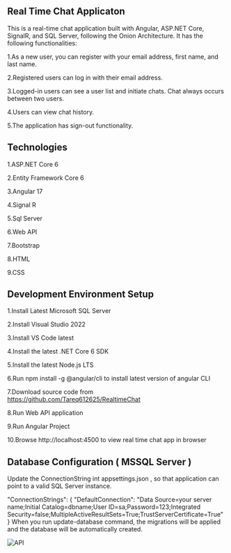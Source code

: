 Real Time Chat Applicaton
-----------------------------------
This is a real-time chat application built with Angular, ASP.NET Core, SignalR, and SQL Server, following the Onion Architecture. It has the following functionalities:

1.As a new user, you can register with your email address, first name, and last name.

2.Registered users can log in with their email address.

3.Logged-in users can see a user list and initiate chats. Chat always occurs between two users.

4.Users can view chat history.

5.The application has sign-out functionality.

Technologies
-----------------------------------
1.ASP.NET Core 6

2.Entity Framework Core 6

3.Angular 17

4.Signal R

5.Sql Server

6.Web API

7.Bootstrap

8.HTML

9.CSS

Development Environment Setup
---------------------------------------
1.Install Latest Microsoft SQL Server

2.Install Visual Studio 2022

3.Install VS Code latest 

4.Install the latest .NET Core 6 SDK

5.Install the latest Node.js LTS

6.Run npm install -g @angular/cli to install latest version of angular CLI

7.Download source code from https://github.com/Tareq612625/RealtimeChat

8.Run Web API application

9.Run Angular Project
    
10.Browse http://localhost:4500 to view real time chat app in browser

Database Configuration ( MSSQL Server )
---------------------------------------
Update the ConnectionString int appsettings.json , so that application can point to a valid SQL Server instance.

  "ConnectionStrings": {
  "DefaultConnection": "Data Source=your server name;Initial Catalog=dbname;User ID=sa;Password=123;Integrated Security=false;MultipleActiveResultSets=True;TrustServerCertificate=True"
}
When you run update-database command, the migrations will be applied and the database will be automatically created.

![API](https://github.com/Tareq612625/RealtimeChat/assets/61448480/6271e613-743b-472e-b86f-7a1054d5798b)
